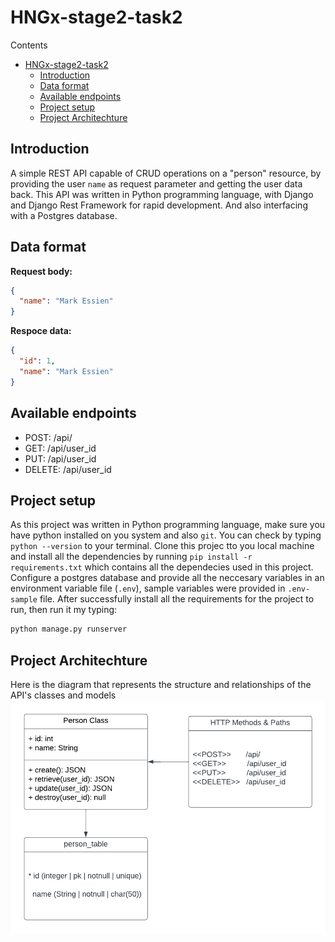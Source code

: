 # HNGx-stage2-task2

Contents

   <!-- [HNGx-stage2-task2](#hngx-stage2-task2) -->

- [HNGx-stage2-task2](#hngx-stage2-task2)
  - [Introduction](#introduction)
  - [Data format](#data-format)
  - [Available endpoints](#available-endpoints)
  - [Project setup](#project-setup)
  - [Project Architechture](#project-architechture)

## Introduction

A simple REST API capable of CRUD operations on a "person" resource, by providing
the user `name` as request parameter and getting the user data back.
This API was written in Python programming language,
with Django and Django Rest Framework for rapid development.
And also interfacing with a Postgres database.

## Data format

**Request body:**

```json
{
  "name": "Mark Essien"
}
```

**Respoce data:**

```json
{
  "id": 1,
  "name": "Mark Essien"
}
```

## Available endpoints

- POST: /api/
- GET: /api/user_id
- PUT: /api/user_id
- DELETE: /api/user_id

## Project setup

As this project was written in Python programming language, make sure you have python installed on you system and also `git`. You can check by typing `python --version` to your terminal. Clone this projec tto you local machine and install all the dependencies by running `pip install -r requirements.txt` which contains all the dependecies used in this project. Configure a postgres database and provide all the neccesary variables in an environment variable file (`.env`), sample variables were provided in `.env-sample` file. After successfully install all the requirements for the project to run, then run it my typing:

```bash
python manage.py runserver
```

## Project Architechture

Here is the diagram that represents the structure and relationships of the API's classes and models
![UML diagram](./docs/uml.png "a title")

